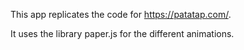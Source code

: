 This app replicates the code for https://patatap.com/.

It uses the library paper.js for the different animations. 
